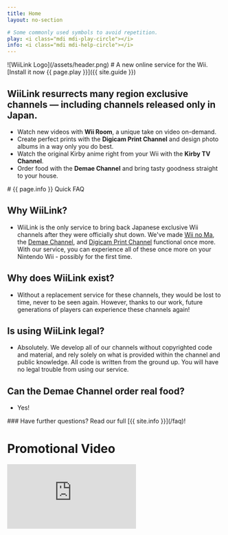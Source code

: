 ```yaml
---
title: Home
layout: no-section

# Some commonly used symbols to avoid repetition.
play: <i class="mdi mdi-play-circle"></i>
info: <i class="mdi mdi-help-circle"></i>
---
```


<div class="header header-logo">
![WiiLink Logo](/assets/header.png)
# A new online service for the Wii.
[Install it now {{ page.play }}]({{ site.guide }})
</div>

<div class="section">
  <h2>WiiLink resurrects many region exclusive channels &mdash; including channels released only in Japan.</h2>
  <ul>
      <li>Watch new videos with <b>Wii Room</b>, a unique take on video on-demand.</li>
      <li>Create perfect prints with the <b>Digicam Print Channel</b> and design photo albums in a way only you do best.</li>
      <li>Watch the original Kirby anime right from your Wii with the <b>Kirby TV Channel</b>.</li>
      <li>Order food with the <b>Demae Channel</b> and bring tasty goodness straight to your house.</li>
  </ul>
</div>

<div class="faq">
# {{ page.info }} Quick FAQ

## Why WiiLink?

- WiiLink is the only service to bring back Japanese exclusive Wii channels after they were officially shut down. We've made [Wii no Ma](/services/wii-room), the  [Demae Channel](/services/demae), and [Digicam Print Channel](/services/digicam) functional once more. With our service, you can experience all of these once more on your Nintendo Wii - possibly for the first time.

## Why does WiiLink exist?

- Without a replacement service for these channels, they would be lost to time, never to be seen again. However, thanks to our work, future generations of players can experience these channels again!

## Is using WiiLink legal?

- Absolutely. We develop all of our channels without copyrighted code and material, and rely solely on what is provided within the channel and public knowledge. All code is written from the ground up. You will have no legal trouble from using our service.

## Can the Demae Channel order real food?

- Yes!

<div class="center">
### Have further questions? Read our full [{{ site.info }}](/faq)!

# <i class="mdi mdi-movie-open"></i> Promotional Video

<div class="embed">
<iframe src="https://www.youtube.com/embed/Y8gSqBd4oT0" frameborder="0" allow="accelerometer; autoplay; clipboard-write; encrypted-media; gyroscope; picture-in-picture" title="WiiLink: Japan Is Coming to You" allowfullscreen></iframe>
</div>
</div>

</div>
